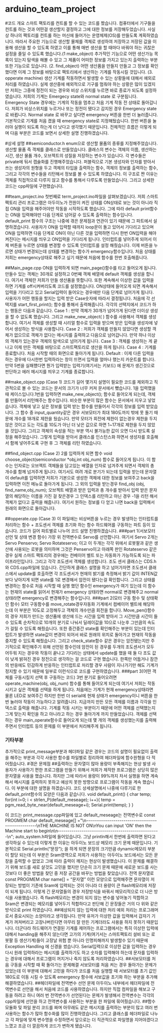 # arduino_team_project
#코드 개요
스마트 팩토리를 컨트롤 할 수 있는 코드를 짰습니다. 컴퓨터에서 기구들을 컨트롤 하는 것과 어떤걸 생산할지 결정하고 그에 대한 정보를 저장해두었습니다. 사실상 하나의 팩토리를 컨트롤 하는 머신에 들어가는 운영체제(OS)를 만들도록 계획하였습니다.
따라서 주요한 기능으로 생산할 물체를 객체로 생성하여 저장하고 저장된 값을 이용해 생산을 할 수 있도록 하였고 이를 통해 매번 생산을 할 때마다 바꿔야 하는 귀찮은 설정을 줄일 수 있도록 했습니다.(1 make_object) 
추가적인 기능으로 어떤 생산가능 목록이 있는지 탐색을 해볼 수 있고 그 제품이 어떠한 정보를 가지고 있는지 출력하는 부분 또한 기능으로 있습니다. (2. find_object)
어떤 생산품을 만들지 만들고 그 정보를 확인했다면 이제 그 정보를 바탕으로 팩토리에서 생산하는 기계를 작동시킬 것입니다. (3. opperate machine)
생산 기계를 작동하면서 발생할 수 있는 상황들에 대해서 예외로 처리를 하였습니다. 실제 생산중에 예외적으로 기구를 멈춰야 하는 상황은 많이 있겠지만 저희는 그중에 정전이 되는 경우와 비상 스위치를 누르면 바로 종료가 되도록 설정하였습니다.
저희의 기계는 Emergecy state와 normal state 로 구분됩니다. Emergency State 경우에는 기계의 작동을 멈추고 처음 기계 작동 전 상태로 돌아갑니다. 저희가 비상스위치를 누르거나 또는 정전이 됐다고 감지된 경우 Emergency state로 바뀝니다.
Normal state 로 바꾸고 싶다면 emergency 버튼을 한번 더 눌러줍니다. 기본적으로 기계를 처음 켰을 때 emergency state로 지정해뒀습니다. 한번 버튼을 눌러야 실행이 되도록 하는게 더 낫다고 생각했기 때문입니다. 전체적인 흐름은 이렇게 되며 다음 부분은 코드를 보면서 상세한 설명 진행하겠습니다.

#상세 설명
##semiconductor.h
enum으로 생산할 물품의 종류를 지정해주었습니다. 생산할 물품 즉 객체를 클래스로 만들었습니다. 클래스의 변수는 객체의 이름, 생산하는 시간, 생산 물품 개수, 오브젝트의 성질을 저장하는 변수가 있습니다. 각 변수들은 private에 둬서 캡슐화를 진행해주었습니다.
퍼블릭으로 기본 생성자와 인자를 받아서 쓰는 생성자의 원형을 두고 객체의 타입을 출력하는 함수, 객체의 정보를 출력하는 함수, 그리고 각각의 변수들을 리턴해서 정보를 볼 수 있도록 하였습니다. 이 구조로 짠 이유는 객체를 직접적으로 다루지 않고 함수를 통해서 다루도록 만들었습니다.
그리고 상세한 코드는 cpp파일에 구현했습니다.

##team_project.ino 
첫번째로 term_project.ino파일을 살펴보겠습니다.
저희 스마트팩토리 관리 프로그램은 아두이노가 전원이 켜진 상태를 ON상태로 보는 것이 아니라 직접 ON을 입력을 해주어야만 작동을 시작하도록 했습니다. 그에 따라 default print함수는 ON을 입력해야만 다음 단계로 넘어갈 수 있도록 출력하는 함수입니다. default_print 함수의 구조는 나중에 겪은 문제점과 연관이 있기 때문에 그 파트에서 설명하겠습니다.
사용자가 ON을 입력할 때까지 loop문이 돌고 있어서 기다리고 있으며 ON을 입력하면 다음 단계로 ON이 아닌 다른 것을 입력하면 다시 한번 ON입력을 해야 켜진다는 메시지를 띄우고 ON입력을 기다리게 됩니다.
인터럽트를 넣어주게 되어서 이제 버튼을 누르면 상태를 변경할 수 있도록 인터럽트를 설정 해줬습니다. 이제 버튼을 누르면 상태가 변경되는데 상태를 변경하는 함수가 emergency함수입니다. 처음 상태를 저희는 emergency상태로 해주고 싶기 때문에 처음에 함수를 한번 호출해줍니다. 

##Main_page.cpp
ON을 입력하게 되면 main_page()함수를 타고 들어오게 됩니다. 
만들수 있는 객체는 30개로 설정하고 0번째 객체 배열에 default 객체를 생성을 합니다. 여기서 객체란 저희가 만들 생산품을 뜻합니다. 또한 계속해서 이상한 값을 입력을 하면 기계를 off시켜버리도록 코드를 설정했습니다. ON상태에 들어오게 되면 계속해서 입력을 기다리고 있고 Serial입력이 들어오는 경우에만 다음 단계로 넘어가게 됩니다.
사용자가 어떤 행동을 할지는 입력 받은 Case숫자에 따라서 결정됩니다.
처음에 각 선택지를 start_first_print(); 함수를 통해서 출력해줍니다. 각각의 선택지에서 코드가 하는 행동은 다음과 같습니다.
Case 1 : 만약 객체가 30개가 넘어가게 된다면 더이상 생성을 할 수 없도록 했습니다. 그리고 make_new_object( ) 함수를 사용해서 객체를 생성합니다. 여기서 객체를 생성할 때 시리얼 함수로 입력을 받으며 받은 입력을 생성자에 넣어서 생성하는 방식을 사용합니다.
Case 2 : 저희가 객체를 만들지 않았다면 생성할 객체가 없으므로 객체가 없다는 메시지를 출력하고 다음으로 넘어갑니다. 만약 하나 이상의 객체가 있는경우 객체의 탐색으로 넘어가게 됩니다.
Case 3 : 객체를 생성하는 게 끝나고 이제 만든 객체를 바탕으로 스마트팩토리로 생산을 하게 됩니다.
Case 4 : 기계를 종료합니다. 처음 시작할 때의 화면으로 돌아가게 됩니다.
Default : 이제 다른 입력을 하는 경우에 다시한번 입력하라는 창이 뜨면서 입력을 얼마나 했는지 카운트를 합니다. 만약 5번을 실패헀다면 뭔가 입력받는 입력기(여기서는 키보드) 에 문제가 생긴것으로 판단하고 에러 메시지를 띄우고 기계를 종료합니다.

##make_object.cpp (Case 1)
코드가 길어 몇가지 설명이 필요한 코드를 제외하고 직관적으로 볼 수 있는 코드는 문서의 크기가 너무 커져 문서에서 뺐습니다.
1을 입력했을 때 케이스입니다.1번을 입력하면 make_new_object(); 함수로 들어오게 되는데, 객체를 만들어서 리턴해주는 함수입니다. 비슷한 부분이 많은 함수는 문서에서 지우고 넣었습니다. 객체에 넣고 싶은 정보를 입력 받는 함수를 만들어서 각각의 정보를 입력 받았습니다. 그 함수 중 input_quantity같은 경우 서보모터가 최대 180도까지 밖에 못 돌기 때문에 개수를 18개로 제한을 뒀습니다. 만약 모터가 회전에 제한이 없는경우 제한을 두지 않은 것이고 도는 각도를 10도가 아닌 더 낮은 값으로 하면 1~17개로 제한을 두지 않았을 것입니다. 
그리고 객체의 속성을 적는 부분 역시 불가능한 값이 오면 다시 받도록 설정을 해주었습니다.
그렇게 입력을 받아서 클래스를 인스턴스화 하면서 생성자를 호출해서 함께 넣어주도록 구현 후 그 객체를 리턴 하였습니다.

##find_object.cpp (Case 2)
2를 입력하게 되면 함수 void  choose_object(semiconductor *obj,int obj_num) 함수로 들어오게 됩니다. 이 함수는 인자로는 오브젝트 객체들을 담고있는 배열을 인자로 넘겨주게 되면서 객체의 총 개수를 함께 넘겨주게 됩니다. 여기서도 여려 개로 분기가 되는데 입력을 받는데 문자열이 default를 입력하면 저희가 기본으로 생성한 객체에 대한 정보를 보여주고 back을 입력하면 이전 메뉴로 돌아가게 됩니다. 그 외의 입력을 받는경우 find_obj (obj, find_name,obj_num); 오브젝트 배열과 받은 입력과 총 개수를 받아서 입력 받은 문자열의 해당하는 이름을 가진 걸 찾은경우 그 인덱스를 리턴하고 아닌 경우 -1을 리턴 해서 객체가 없다고 출력을 해줍니다.
여기서 원하는 정보를 다 얻고 나면 back을 입력해서 원래의 화면으로 돌아갑니다.

##opperate.cpp (Case 3)
이 파일에는 비상버튼을 누르는 경우 발생하는 인터럽트를 처리하는 함수 + 조도센서 객체를 초기화 하는 함수 하드웨어를 구동하는 파트 등이 있습니다. 코드가 길어 파트별로 나누어 코드 설명 진행하겠습니다.
###part 1(서보모터 선언 및 상태 변경 함수)
가장 위 전역변수로 Servo를 선언합니다. 여기서 Servo 2개는 Servo Penservo; Servo Rotateservo; 이고 이 두개는 각각 위에서 로봇팔과 같은 생산에 사용되는 로봇을 의미하며 그것은 Penservo이고 아래쪽 판인 Rotateservo 같은 경우 실제 스마트 팩토리의 경우에는 컨베이어 벨트 또는 자동화가 가능하도록 되는 파이프라인입니다. 그리고 각각 조도센서 객체를 생성합니다. 조도 센서 클래스는 CDS.h와 CDS.cpp파일에 있습니다. 간단하게 클래스 설명을 하고 넘어가자면 조도센서 클래스에서 update를 호출하면 각 조도센서가 현재의 밝기를 측정해서 밝기 값이 INTEN값보다 낮아지게 되면 state를 1로 변경해서 암전이 됐다는걸 확인합니다. 그리고 상태를 변경하는 함수로 처음 시작할 때 실행 했던 함수인 emergency가 여기 있는데 이 함수는 현재의 state를 읽어서 현재가 emergency 상태라면 normal로 변경해주고 normal상태라면 emergency로 변경해주는 함수입니다. 
###part 2(모터 구동 함수 및 상태확인 함수)
모터 구동함수를 move_rotate경우자동화 기계에서 컴베이어 벨트에 해당하는데 이 부분은 10도로 고정해두고 객체의 개수만큼 회전을 합니다. Move_pen()함수의 경우 저희가 만드는 생산품에 생산에 드는 시간을 입력 받아서 그 시간만큼 시간이 들 수 있도록 순차적으로 10개의 분기로 나눠서 딜레이값을 10으로 나눈후 그만큼의 속도가 걸릴 수 있도록 해줬습니다. 또한 중간중간 state를 확인해주는 부분이 있는데 인터럽트가 발생하면 state값이 변경이 되어서 바로 원래의 위치로 돌아가고 현재의 작동을 중지할 수 있도록 해줬습니다.
그리고 check_state함수 같은 경우는 암전됐는지만 주기적으로 확인해주기 위해 선언된 함수인데 암전이 된 경우를 두개의 조도센서가 모두 어두워 지는 경우와 작동이 끝나고 기다리는 상태에서 update를 했을 때 둘 다 조도 값이 낮게 밝혀진 경우 정전으로 생각하는 걸 코드로 구현 했습니다. 한쪽만 어둡거나 잠깐의 반응에도 민감하게 반응하는 인터럽트로 처리할 경우 사람이 지나가기만 해도 기계가 정지할 수 있기 때문에 일부로 이런식으로 코드를 구현하였습니다.
###part 3(어떤 객체를 구동시킬지 선택 후 구동하는 코드)
3번 분기로 들어오려면 operate_machine(obj, obj_num) 함수를 통해 들어오게 되는데 여기서 저희는 작동시키고 싶은 객체를 선택을 하게 됩니다. 처음에는 기계가 현재 emergency상태라면 물론 LED로 보여주긴 하지만 한번 더 serial에 현재 상태가 emergency이니 버튼을 한번 눌러야 작동이 가능하다고 알려줍니다.
지금까지 만든 모든 객체를 이름과 각각을 인덱스로 출력을 해줍니다. 기계를 작동 시키는 부분이기 때문에 어떤 객체를 선택했는지 그게 맞는지 확인을 하고 아니라고 하는 경우 돌아가게 까지 만들었습니다.
객체를 선택하는 경우 main_operate함수로 들어오게 되는데 몇 개의 객체를 생성했는지를 출력해주면서 인터럽트 등의 문제를 이 부분에서 처리해주게 됩니다.
### 기타부분
추가적으로 print_message부분과 헤더파일 같은 경우는 코드의 설명이 필요없이 출력을 해주는 부분과 각각 사용한 함수를 파일별로 정리하여 헤더파일에 함수원형을 다 적어줬습니다.
#겪은 문제점
##출력하는 문자열이 많아 용량이 부족해지는 현상 발생
사용자가 사용하기 편한 프로그램을 만들기 위해서 저희가 제작한 프로그램은 상당히 많은 문자열을 사용을 했습니다. 하지만 그에 따라서 용량이 99%까지 차서 실행을 하면 계속해서 메시지를 출력하지 못하고 예상치 못한 방향으로 프로그램이 작동을 계속 했습니다.
이 부분에 대한 설명을 하겠습니다.
코드 상세설명에서 나중에 다루기로 한 default_print함수의 모양은 다음과 같습니다.
void  default_print()
{
  char  temp;
  for(int i=0; i < strlen_P(default_meseage); i++){
    temp = pgm_read_byte_near(default_meseage+i);
    Serial.print(temp);
  }
}

이 코드는 print_message.cpp파일에 있고 default_meseage는 전역변수로 
const PROGMEM char default_meseage[] ="\n----------------------------------------------------\nTHE MACHINE IS NOT ON\nYou can input 'ON' then the Machine start to begin\n\n----------------------------------------------------\n";
auto_system.h파일에 들어있습니다.
그냥 println해서 한번에 출력하면 된다고 생각하실 수 있는데 이렇게 한 이유는 아두이노 보드상 메모리 크기 문제 때문입니다. 기본적으로 Serial.println(“문장”); 을 하게 되면 문장의 크기만큼 dynamic메모리 부분이 할당 되는데 이 부분은 Sram영역으로 저희가 사용하는 아두이노 보드에서는 모든 문장을 출력할 수 없었고 그에 따라 출력이 깨지는 현상이 발생했습니다. 이 문제를 해결하기 위해 보드를 새로 살것도 고민을 했지만 단순히 크기 문제 때문에 새로운 보드를 사는 것보다 더 좋은 방법을 찾던 중 저장 공간을 바꾸는 방법을 찾았습니다. 전역 문자열로 const PROGMEM char name[] = “문자열” 이런 모양으로 입력해주면 문자열이 저장되는 방법이 기존에 Sram에 입력되는 것이 아니라 더 용량이 큰 flash메모리에 저장이 되게 됩니다. 이렇게 긴 문자열들의 경우 저장방식을 바꿔서 메모리적으로 더 나은 방식을 사용했습니다.
즉 flash메모리는 변경이 되지 않는 변수를 넣어놓기 적합하고 Sram은 변경되는 메모리를 넣어두기 적합하다고 판단해 긴 문장들은 거의 다 위와 같은 방식으로 print 하였습니다.
##예상되지 않는 입력에 대한 처리
예외 처리는 프로그래머로서 중요시되는 소양이라고 생각됩니다. 만약 유저가 이상한 값을 입력해서 갑자기 기계가 꺼져버리고 고장나버린다면 아무리 잘 만든 기계더라도 사용을 하지 못하기 때문입니다. 더군다라 하드웨어가 연결된 기계를 제어하는 프로그램에서는 특히 이상한 입력에 대해서 handing을 해주지 않는다면 고가의 기계(여기서는 스마트팩토리 설비 또는 로봇팔 등 생산기계)들이 고장날 위험 뿐 아니라 인명피해까지 발생할수 있기 때문에 Exception Handling 에 신경을 썼습니다. Serial입력으로 이상한 값을 입력하는 경우 다시 원래 입력하라는 메시지를 출력하기도 하고 숫자를 입력해야 하는데 문자를 입력하는 경우에 대해서 프로그램이 꺼지거나 죽지 않도록 처리하였습니다.
##서보모터를 처음 구동을 시작할 때 확 돌아가는 문제해결
서보모터를 처음 켜는 경우 돌아가는 문제가 있었는데 이 부분에 대해서 고민을 하다가 코드를 처음 실행할 때 서보모터를 초기 값인180도로 이동 시킬 수 있도록 emergency 함수에 서보값을 초기화 하는 부분을 추가해 해결하였습니다.
##헤더파일에 전역변수 선언 문제
아두이노 내부에서 헤더파일에 전역변수로 선언을 해서 처음에 코드를 사용하였습니다. 하지만 직접 컴파일을 해보고 구동을 하려고 하니 여러 번 전역변수가 선언된다는 문제가 발생해서 전역변수는 각각의 cpp파일에 선언을 하고 전역변수를 사용하는 부분을 한 파일에 묶어줬습니다.
##함수 모듈화 및 파일 분리
코드를 짜며 아무래도 같은 메시지를 출력하는 부분이 많고 여러 번 사용하는 함수가 많아 함수화를 많이 진행하였습니다. 그리고 클래스를 헤더파일로 나누고 각 파일에 맞게 변수명을 수정하면서 앞으로는 더 직관적으로 파일명을 지어야겠다고 느꼈고 조금 더 깔끔하게 코드가 변하게 됐습니다.

